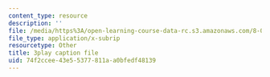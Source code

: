 ```yaml
---
content_type: resource
description: ''
file: /media/https%3A/open-learning-course-data-rc.s3.amazonaws.com/8-06-quantum-physics-iii-spring-2018/74f2ccee43e55377811aa0bfedf48139_33kB8JQRpjI.vtt
file_type: application/x-subrip
resourcetype: Other
title: 3play caption file
uid: 74f2ccee-43e5-5377-811a-a0bfedf48139
---
```

